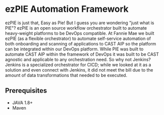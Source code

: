# ezPIE Automation Framework

ezPIE is just that, Easy as Pie! But I guess you are wondering "just what is PIE"? ezPIE is an open source workflow orchestrator built to automate heavy-weight platforms to be DevOps compatible. At Fannie Mae we built ezPIE (as a flexible orchestrator) to automate self-service automation of both onboarding and scanning of applications to CAST AIP so the platform can be integrated within our DevOps platform. While PIE was built to automate CAST AIP within the framework of DevOps it was built to be CAST agnostic and applicable to any orchestration need. So why not Jenkins? Jenkins is a specialized orchestrator for CICD; while we looked at it as a solution and even connect with Jenkins, it did not meet the bill due to the amount of data transformations that needed to be executed.

## Prerequisites
* JAVA 1.8+
* Maven

